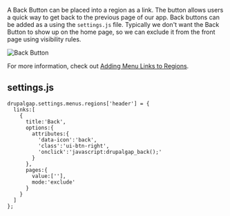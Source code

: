 A Back Button can be placed into a region as a link. The button allows users a quick way to get back to the previous page of our app. Back buttons can be added as a using the `settings.js` file. Typically we don't want the Back Button to show up on the home page, so we can exclude it from the front page using visibility rules.

![Back Button](http://drupalgap.org/sites/default/files/back-button.png)

For more information, check out [Adding Menu Links to Regions](../../Menus/Region_Menu_Links).

## settings.js

```
drupalgap.settings.menus.regions['header'] = {
  links:[
    {
      title:'Back',
      options:{
        attributes:{
          'data-icon':'back',
          'class':'ui-btn-right',
          'onclick':'javascript:drupalgap_back();'
        }
      },
      pages:{
        value:[''],
        mode:'exclude'
      }
    }
  ]
};
```